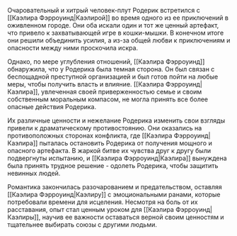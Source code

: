 Очаровательный и хитрый человек-плут Родерик встретился с [[Каэлира Фэрроуинд|Каэлирой]] во время одного из ее приключений в оживленном городе. Они оба искали один и тот же ценный артефакт, что привело к захватывающей игре в кошки-мышки. В конечном итоге они решили объединить усилия, а из-за общей любви к приключениям и опасности между ними проскочила искра.

Однако, по мере углубления отношений, [[Каэлира Фэрроуинд]] обнаружила, что у Родерика была темная сторона. Он был связан с беспощадной преступной организацией и был готов пойти на любые меры, чтобы получить власть и влияние. [[Каэлира Фэрроуинд|Каэлира]], увлеченная своей приверженностью семье и своим собственным моральным компасом, не могла принять все более опасные действия Родерика.

Их различные ценности и нежелание Родерика изменить свои взгляды привели к драматическому противостоянию. Они оказались на противоположных сторонах конфликта, где [[Каэлира Фэрроуинд|Каэлира]] пыталась остановить Родерика от получения мощного и опасного артефакта. В жаркой битве их чувства друг к другу были подвергнуты испытанию, и [[Каэлира Фэрроуинд|Каэлира]] вынуждена была принять трудное решение - одолеть Родерика, чтобы защитить невинных людей.

Романтика закончилась разочарованием и предательством, оставляя [[Каэлира Фэрроуинд|Каэлиру]] с эмоциональными ранами, которые потребовали времени для исцеления. Несмотря на боль от их расставания, опыт стал ценным уроком для [[Каэлира Фэрроуинд|Каэлиры]], научив ее важности оставаться верной своим ценностям и тщательнее выбирать союзы с другими людьми.

